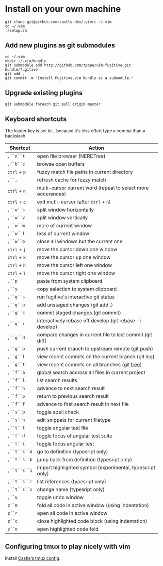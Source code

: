 # Install on your own machine

    git clone git@github.com:castle-dev/.vimrc ~/.vim
    cd ~/.vim
    ./setup.sh

## Add new plugins as git submodules

    cd ~/.vim
    mkdir ~/.vim/bundle
    git submodule add http://github.com/tpope/vim-fugitive.git bundle/fugitive
    git add .
    git commit -m "Install Fugitive.vim bundle as a submodule."

## Upgrade existing plugins

    git submodule foreach git pull origin master

## Keyboard shortcuts

The leader key is set to `,` because it's less effort type a comma than a backslash.

| Shortcut | Action
| --- | ---
| `,``n``t` | open file browser (NERDTree)
| `,``b``e` | browse open buffers
| `ctrl` + `p` | fuzzy match file paths in current directory
| `,``,` | refresh cache for fuzzy match
| `ctrl` + `n` | multi-cursor current word (repeat to select more occurences)
| `ctrl` + `c` | exit mutli-cursor (after `ctrl` + `n`)
| `,``w``s` | split window horizontally
| `,``w``v` | split window vertically
| `,``w``m` | more of current window
| `,``w``l` | less of current window
| `,``w``o` | close all windows but the current one
| `ctrl` + `j` | move the cursor down one window
| `ctrl` + `k` | move the cursor up one window
| `ctrl` + `h` | move the cursor left one window
| `ctrl` + `l` | move the cursor right one window
| `,``p` | paste from system clipboard
| `,``y` | copy selection to system clipboard
| `,``g``s` | run fugitive's interactive git status
| `,``g``a` | add unstaged changes (git add .)
| `,``g``c` | commit staged changes (git commit)
| `,``g``r` | interactively rebase off develop (git rebase -i develop)
| `,``g``d` | compare changes in current file to last commit (git diff)
| `,``g``p` | push current branch to upstream remote (git push)
| `,``g``l` | view recent commits on the current branch (git log)
| `,``g``t` | view recent commits on all branches (git [tree](http://stackoverflow.com/questions/1057564/pretty-git-branch-graphs))
| `,``f``a` | global search accross all files in current project
| `,``f``l` | list search results
| `,``f``n` | advance to next search result
| `,``f``p` | return to previous search result
| `,``f``f` | advance to first search result in next file
| `,``s``p` | toggle spell check
| `,``s``n` | edit snippets for current filetype
| `,``t``t` | toggle angular test file
| `,``t``d` | toggle focus of angular test suite
| `,``t``i` | toggle focus angular test
| `,``t``s``d` | go to definition (typesript only)
| `,``t``s``b` | jump back from definition (typesript only)
| `,``t``s``i` | import highlighted symbol (experimental, typescript only)
| `,``t``s``r` | list references (typesript only)
| `,``t``s``c` | change name (typesript only)
| `,``u` | toggle undo window
| `z``m` | fold all code in active window (using indentation)
| `z``r` | open all code in active window
| `z``c` | close highlighted code block (using indentation)
| `z``o` | open highlighted code fold

## Configuring tmux to play nicely with vim

Install [Castle's tmux config](https://github.com/castle-dev/.tmux.conf#installing-on-mac-or-linux).
